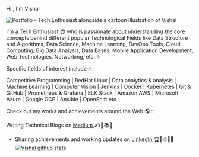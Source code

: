 Hi , I'm Vishal 

<img src="https://raw.githubusercontent.com/Vi1234sh12/Vi1234sh12/main/Scala.gif" alt="Portfolio  - Tech Enthusiast alongside a cartoon illustration of Vishal">

I'm a Tech Enthusiast 😎 who is passionate about understanding the core concepts behind different popular Technological Fields like Data Structure and Algorithms, Data Science, Machine Learning, DevOps Tools, Cloud Computing, Big Data Analysis, Data Bases, Mobile Application Development, Web Technologies, Networking, etc. ✨

Specific fields of interest include 🔥 :

Competitive Programming | RedHat Linux | Data analytics & analysis | Machine Learning  | Computer Vision | Jenkins | Docker | Kubernetes | Git & GitHub | Prometheus & Grafana | ELK Stack | Amazon AWS | Microsoft Azure | Google GCP  | Ansible | OpenShift etc.

Check out my works and achievements around the Web 🌎 :

Writing Technical Blogs on <a href="https://medium.com/https:/@vishald41234">Medium </a> ✍📃📚💼

- Sharing achievements and working updates on <a href="https://www.linkedin.com/in/vishal-dhanure-33769916a">LinkedIn </a> 🏆🥇⏱👨‍✈️
[![Vishal  github stats](https://github-readme-stats.vercel.app/api?username=Vi1234sh12)](https://github.com/Vi1234sh12/github-readme-stats)


